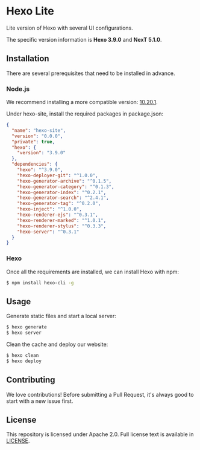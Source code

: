 # Hexo Lite
Lite version of Hexo with several UI configurations.

The specific version information is **Hexo 3.9.0** and **NexT 5.1.0**.

## Installation
There are several prerequisites that need to be installed in advance.

### Node.js
We recommend installing a more compatible version: [10.20.1](https://nodejs.org/en/blog/release/v10.20.1/).

Under hexo-site, install the required packages in package.json:
```json
{
  "name": "hexo-site",
  "version": "0.0.0",
  "private": true,
  "hexo": {
    "version": "3.9.0"
  },
  "dependencies": {
    "hexo": "^3.9.0",
    "hexo-deployer-git": "^1.0.0",
    "hexo-generator-archive": "^0.1.5",
    "hexo-generator-category": "^0.1.3",
    "hexo-generator-index": "^0.2.1",
    "hexo-generator-search": "^2.4.1",
    "hexo-generator-tag": "^0.2.0",
    "hexo-inject": "^1.0.0",
    "hexo-renderer-ejs": "^0.3.1",
    "hexo-renderer-marked": "^1.0.1",
    "hexo-renderer-stylus": "^0.3.3",
    "hexo-server": "^0.3.1"
  }
}
```

### Hexo
Once all the requirements are installed, we can install Hexo with npm:
```bash
$ npm install hexo-cli -g
```

## Usage
Generate static files and start a local server:
```bash
$ hexo generate
$ hexo server
```

Clean the cache and deploy our website:
```bash
$ hexo clean
$ hexo deploy
```

## Contributing
We love contributions! Before submitting a Pull Request, it's always good to start with a new issue first.

## License
This repository is licensed under Apache 2.0. Full license text is available in [LICENSE](https://github.com/necusjz/hexo-lite/blob/main/LICENSE).
